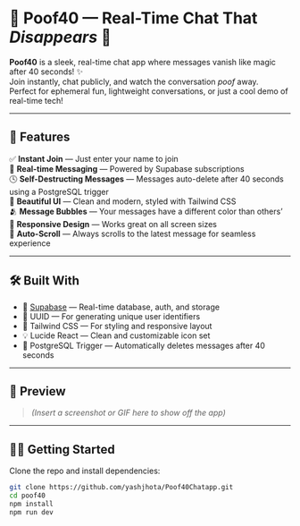 # 💬 Poof40 — Real-Time Chat That *Disappears* 💨

**Poof40** is a sleek, real-time chat app where messages vanish like magic after 40 seconds! ✨  
Join instantly, chat publicly, and watch the conversation *poof* away.  
Perfect for ephemeral fun, lightweight conversations, or just a cool demo of real-time tech!

---

## 🚀 Features

✅ **Instant Join** — Just enter your name to join  
💬 **Real-time Messaging** — Powered by Supabase subscriptions  
🕓 **Self-Destructing Messages** — Messages auto-delete after 40 seconds using a PostgreSQL trigger  
🎨 **Beautiful UI** — Clean and modern, styled with Tailwind CSS  
🫂 **Message Bubbles** — Your messages have a different color than others’  
📱 **Responsive Design** — Works great on all screen sizes  
🔁 **Auto-Scroll** — Always scrolls to the latest message for seamless experience

---

## 🛠️ Built With

- 🧠 [Supabase](https://supabase.io/) — Real-time database, auth, and storage  
- 🧾 UUID — For generating unique user identifiers  
- 🎨 Tailwind CSS — For styling and responsive layout  
- 💡 Lucide React — Clean and customizable icon set  
- 🐘 PostgreSQL Trigger — Automatically deletes messages after 40 seconds  

---

## 📸 Preview

> *(Insert a screenshot or GIF here to show off the app)*

---

## 🧑‍💻 Getting Started

Clone the repo and install dependencies:

```bash
git clone https://github.com/yashjhota/Poof40Chatapp.git
cd poof40
npm install
npm run dev
```
